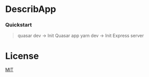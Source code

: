 # DescribApp


### Quickstart
> quasar dev -> Init Quasar app
> yarn dev -> Init Express server


# License
[MIT](http://www.google.com)
